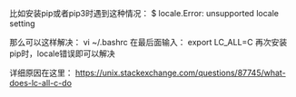 比如安装pip或者pip3时遇到这种情况：
    $ locale.Error: unsupported locale setting
    
那么可以这样解决：
    vi ~/.bashrc
在最后面输入：
    export LC_ALL=C
再次安装pip时，locale错误即可以解决

详细原因在这里： https://unix.stackexchange.com/questions/87745/what-does-lc-all-c-do